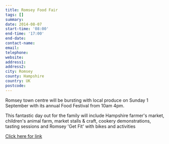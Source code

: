 ```yaml
---
title: Romsey Food Fair
tags: []
summary: 
date: 2014-08-07
start-time: '08:00'
end-time: '17:00'
end-date: 
contact-name: 
email: 
telephone: 
website: 
address1: 
address2: 
city: Romsey
county: Hampshire
country: UK
postcode: 
---
```

Romsey town centre will be bursting with local produce on Sunday 1 September with its annual Food Festival from 10am 4pm.

This fantastic day out for the family will include Hampshire farmer's market, children's animal farm, market stalls & craft, cookery demonstrations, tasting sessions and Romsey 'Get Fit' with bikes and activities

[Click here for link](http://www.visit-hampshire.co.uk/whats-on/romsey-food-festival-p762321)

